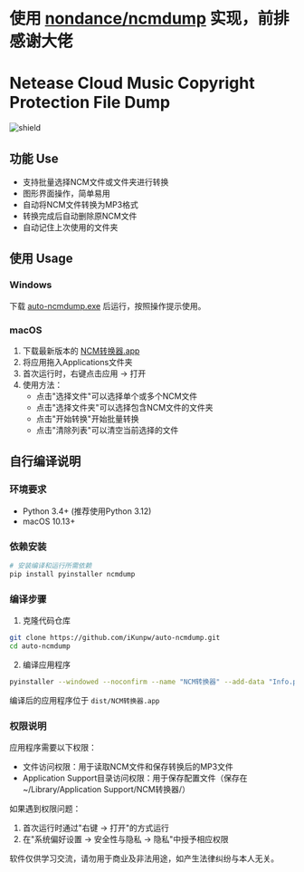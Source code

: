 # 使用 [nondance/ncmdump](https://github.com/nondanee/ncmdump "nondance/ncmdump") 实现，前排感谢大佬

# Netease Cloud Music Copyright Protection File Dump

![shield](https://img.shields.io/badge/python-2.7%20%7C%203.4%2B-blue)

## 功能 Use

- 支持批量选择NCM文件或文件夹进行转换
- 图形界面操作，简单易用
- 自动将NCM文件转换为MP3格式
- 转换完成后自动删除原NCM文件
- 自动记住上次使用的文件夹

## 使用 Usage

### Windows
下载 [auto-ncmdump.exe](https://github.com/iKunpw/auto-ncmdump/releases/download/1.0/auto-ncmdump.exe "auto-ncmdump.exe") 后运行，按照操作提示使用。

### macOS
1. 下载最新版本的 [NCM转换器.app](https://github.com/iKunpw/auto-ncmdump/releases/latest)
2. 将应用拖入Applications文件夹
3. 首次运行时，右键点击应用 -> 打开
4. 使用方法：
   - 点击"选择文件"可以选择单个或多个NCM文件
   - 点击"选择文件夹"可以选择包含NCM文件的文件夹
   - 点击"开始转换"开始批量转换
   - 点击"清除列表"可以清空当前选择的文件

## 自行编译说明

### 环境要求
- Python 3.4+ (推荐使用Python 3.12)
- macOS 10.13+

### 依赖安装
```bash
# 安装编译和运行所需依赖
pip install pyinstaller ncmdump
```

### 编译步骤
1. 克隆代码仓库
```bash
git clone https://github.com/iKunpw/auto-ncmdump.git
cd auto-ncmdump
```

2. 编译应用程序
```bash
pyinstaller --windowed --noconfirm --name "NCM转换器" --add-data "Info.plist:." ncm_converter.py
```

编译后的应用程序位于 `dist/NCM转换器.app`

### 权限说明
应用程序需要以下权限：
- 文件访问权限：用于读取NCM文件和保存转换后的MP3文件
- Application Support目录访问权限：用于保存配置文件（保存在 ~/Library/Application Support/NCM转换器/）

如果遇到权限问题：
1. 首次运行时通过"右键 -> 打开"的方式运行
2. 在"系统偏好设置 -> 安全性与隐私 -> 隐私"中授予相应权限

软件仅供学习交流，请勿用于商业及非法用途，如产生法律纠纷与本人无关。
